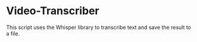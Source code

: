 # Video-Transcriber
This script uses the Whisper library to transcribe text and save the result to a file.
